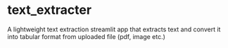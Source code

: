 # text_extracter
A lightweight text extraction streamlit app that extracts text and convert it into tabular format from uploaded file (pdf, image etc.)
